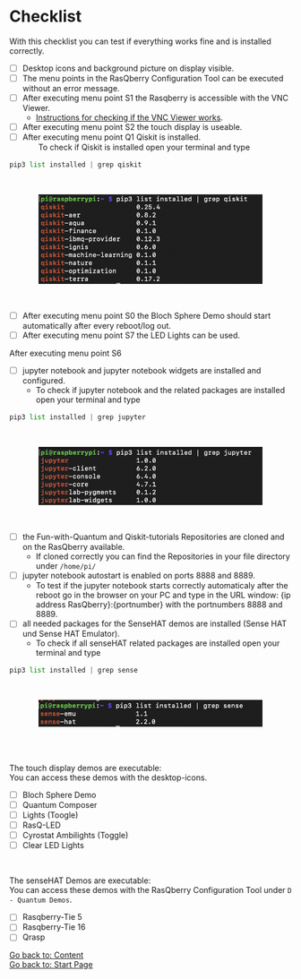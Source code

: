 # Checklist
With this checklist you can test if everything works fine and is installed correctly.<br/>

- [ ] Desktop icons and background picture on display visible.<br/>
- [ ] The menu points in the RasQberry Configuration Tool can be executed without an error message.<br/>
- [ ] After executing menu point S1 the Rasqberry is accessible with the VNC Viewer.<br/>
    - [Instructions for checking if the VNC Viewer works](./RasQberry_Setup.md#install-vnc-viewer).<br/>
- [ ] After executing menu point S2 the touch display is useable.<br/>
- [ ] After executing menu point Q1 Qiskit is installed.<br/>
&emsp;&emsp;To check if Qiskit is installed open your terminal and type<br/> 
```python
pip3 list installed | grep qiskit
```
<br/>
<p align="center">  
<img src="../Artwork/terminal_qiskit.png" alt="drawing" width="400"/> <br/>
</p>
<br/>

- [ ] After executing menu point S0 the Bloch Sphere Demo should start automatically after every reboot/log out.<br/>
- [ ] After executing menu point S7 the LED Lights can be used.<br/>

After executing menu point S6<br/>
- [ ] jupyter notebook and jupyter notebook widgets are installed and configured. <br/>
    - To check if jupyter notebook and the related packages are installed open your terminal and type
```python
pip3 list installed | grep jupyter
```
<br/>
<p align="center">  
<img src="../Artwork/terminal_jupyter.png" alt="drawing" width="400"/> <br/>
</p>
<br/>

- [ ] the Fun-with-Quantum and Qiskit-tutorials Repositories are cloned and on the RasQberry available.<br/>
    - If cloned correctly you can find the Repositories in your file directory under `/home/pi/`<br/>
- [ ] jupyter notebook autostart is enabled on ports 8888 and 8889. <br/>
    - To test if the jupyter notebook starts correctly automaticaly after the reboot go in the browser on your PC and type in the URL window: {ip address RasQberry}:{portnumber} with the portnumbers 8888 and 8889.<br/>
- [ ] all needed packages for the SenseHAT demos are installed (Sense HAT und Sense HAT Emulator). <br/>
    - To check if all senseHAT related packages are installed open your terminal and type<br>

```python
pip3 list installed | grep sense
```
<br/>
<p align="center">  
<img src="../Artwork/terminal_sense.png" alt="drawing" width="400"/> <br/>
</p>
<br/>
<br/>

The touch display demos are executable:<br/>
You can access these demos with the desktop-icons.<br/>
- [ ] Bloch Sphere Demo<br/>
- [ ] Quantum Composer<br/>
- [ ] Lights (Toogle)<br/>
- [ ] RasQ-LED <br/>
- [ ] Cyrostat Ambilights (Toggle)<br/>
- [ ] Clear LED Lights<br/>
<br/>

The senseHAT Demos are executable:<br/>
You can access these demos with the RasQberry Configuration Tool under `D - Quantum Demos`.<br/>
- [ ] Rasqberry-Tie 5<br/>
- [ ] Rasqberry-Tie 16<br/>
- [ ] Qrasp<br/>

[Go back to: Content](./README.md) <br/>
[Go back to: Start Page](../README.md) 